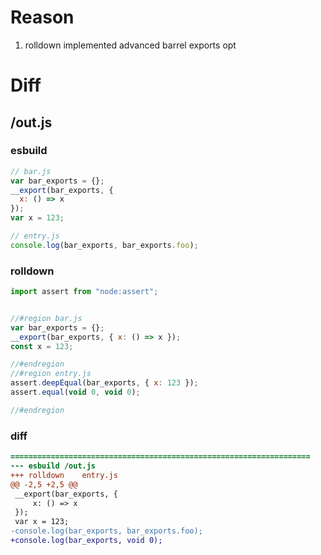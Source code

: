# Reason
1. rolldown implemented advanced barrel exports opt
# Diff
## /out.js
### esbuild
```js
// bar.js
var bar_exports = {};
__export(bar_exports, {
  x: () => x
});
var x = 123;

// entry.js
console.log(bar_exports, bar_exports.foo);
```
### rolldown
```js
import assert from "node:assert";


//#region bar.js
var bar_exports = {};
__export(bar_exports, { x: () => x });
const x = 123;

//#endregion
//#region entry.js
assert.deepEqual(bar_exports, { x: 123 });
assert.equal(void 0, void 0);

//#endregion
```
### diff
```diff
===================================================================
--- esbuild	/out.js
+++ rolldown	entry.js
@@ -2,5 +2,5 @@
 __export(bar_exports, {
     x: () => x
 });
 var x = 123;
-console.log(bar_exports, bar_exports.foo);
+console.log(bar_exports, void 0);

```